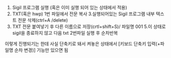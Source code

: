 1. Sigil 프로그램 실행
   (혹은 이미 실행 되어 있는 상태에서 적용)
2. TXT(혹은 hwp) 1번 파일에서 전문 복사 3.실행되어있는 Sigil 프로그램 내부 텍스트 전문 삭제(ctrl+A /delete)
3. TXT 전문 붙여넣기 후 다른 이름으로 저장(crtl+shift+S)/ 파일명 001 5.이 상태로 sigil을 종료하지 않고 다음 txt 2번파일 실행 후 순차반복

이렇게 진행되기는 한데 사실 단축키로 돼서 켜놓은 상태에서 [키보드 단축키 입력(+파일명 순차 변경)] 기능만 있으면 됨
